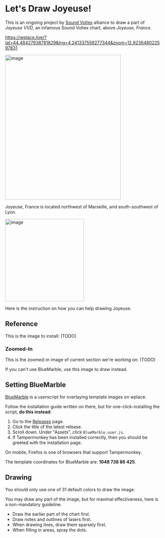 # Let's Draw Joyeuse!

This is an ongoing project by [Sound Voltex](https://wplace.live/join?id=01989f5c-68ff-7a63-8f28-d965e94dbab1) alliance to draw a part of *Joyeuse VVD*, an infamous Sound Voltex chart, above *Joyeuse, France*.

<https://wplace.live/?lat=44.48427938791829&lng=4.241337559277344&zoom=12.923648022597831>

<img width="373" height="466" alt="image" src="https://github.com/user-attachments/assets/da4fc31a-d617-4179-9744-a093c07d2fb4" />

Joyeuse, France is located northwest of Marseille, and south-southwest of Lyon.

<img width="254" height="265" alt="image" src="https://github.com/user-attachments/assets/0a8c1790-4e15-4b73-b936-d69e057779e1" />

Here is the instruction on how you can help drawing Joyeuse.

## Reference

This is the image to install: (TODO)

### Zoomed-In

This is the zoomed-in image of current section we're working on: (TODO)

If you can't use BlueMarble, use this image to draw instead.

## Setting BlueMarble

[BlueMarble](https://github.com/SwingTheVine/Wplace-BlueMarble) is a userscript for overlaying template images on wplace.

Follow the installation guide written on there, but for one-click-installing the script, **do this instead**:

1. Go to the [Releases](https://github.com/SwingTheVine/Wplace-BlueMarble/releases) page.
2. Click the title of the latest release.
3. Scroll down. Under "Assets", click `BlueMarble.user.js`.
4. If Tampermonkey has been installed correctly, then you should be greeted with the installation page.

On mobile, Firefox is one of browsers that support Tampermonkey.

The template coordinates for BlueMarble are: **1048 738 86 425**.

## Drawing

You should only use one of 31 default colors to draw the image.

You may draw any part of the image, but for maximal effectiveness, here is a non-mandatory guideline.

- Draw the earlier part of the chart first.
- Draw notes and outlines of lasers first.
- When drawing lines, draw them sparsely first.
- When filling in areas, spray the dots.
